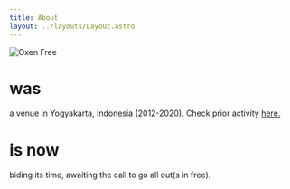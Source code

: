 ```yaml
---
title: About
layout: ../layouts/Layout.astro
---
```


![Oxen Free](/OX_IG_Logo.png)

# was
a venue in Yogyakarta, Indonesia (2012-2020). Check prior activity <a href="/past" target="_blank">here.</a>
# is now
biding its time, awaiting the call to go all out(s in free).
